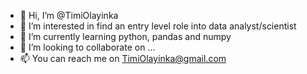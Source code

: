 - 👋 Hi, I’m @TimiOlayinka
- 👀 I’m interested in find an entry level role into data analyst/scientist
- 🌱 I’m currently learning python, pandas and numpy
- 💞️ I’m looking to collaborate on ...
- 📫 You can reach me on TimiOlayinka@gmail.com

